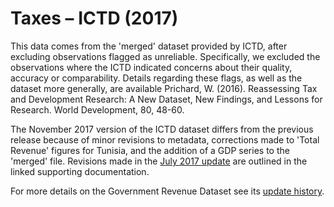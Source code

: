 # Taxes – ICTD (2017)

This data comes from the 'merged' dataset provided by ICTD, after excluding observations flagged as unreliable. Specifically, we excluded the observations where the ICTD indicated concerns about their quality, accuracy or comparability. Details regarding these flags, as well as the dataset more generally, are available Prichard, W. (2016). Reassessing Tax and Development Research: A New Dataset, New Findings, and Lessons for Research. World Development, 80, 48-60.

The November 2017 version of the ICTD dataset differs from the previous release because of minor revisions to metadata, corrections made to 'Total Revenue' figures for Tunisia, and the addition of a GDP series to the 'merged' file. Revisions made in the <a href="https://www.wider.unu.edu/sites/default/files/Data/2017-GRD-Updates.pdf">July 2017 update</a> are outlined in the linked supporting documentation. 

For more details on the Government Revenue Dataset see its <a href="https://www.wider.unu.edu/about-grd">update history</a>. 